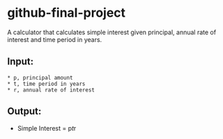 # github-final-project

A calculator that calculates simple interest given principal, annual rate of interest and time period in years.

## Input:
    * p, principal amount
    * t, time period in years
    * r, annual rate of interest
   
## Output:
   * Simple Interest</b> = p*t*r
